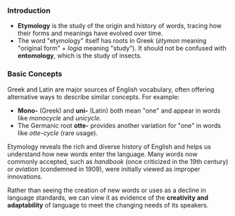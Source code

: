 ### Introduction
- **Etymology** is the study of the origin and history of words, tracing how their forms and meanings have evolved over time. 
- The word "etymology" itself has roots in Greek (_étymon_ meaning "original form" + _logia_ meaning "study"). It should not be confused with **entomology**, which is the study of insects.

### Basic Concepts
Greek and Latin are major sources of English vocabulary, often offering alternative ways to describe similar concepts. For example:

- **Mono-** (Greek) and **uni-** (Latin) both mean "one" and appear in words like _monocycle_ and _unicycle_.
- The Germanic root **otte-** provides another variation for "one" in words like _otte-cycle_ (rare usage).

Etymology reveals the rich and diverse history of English and helps us understand how new words enter the language. Many words now commonly accepted, such as _handbook_ (once criticized in the 19th century) or _aviation_ (condemned in 1909), were initially viewed as improper innovations.

Rather than seeing the creation of new words or uses as a decline in language standards, we can view it as evidence of the **creativity and adaptability** of language to meet the changing needs of its speakers.